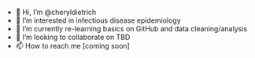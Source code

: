 - 👋 Hi, I’m @cheryldietrich
- 👀 I’m interested in infectious disease epidemiology
- 🌱 I’m currently re-learning basics on GitHub and data cleaning/analysis
- 💞️ I’m looking to collaborate on TBD
- 📫 How to reach me [coming soon]

<!---
cheryldietrich/cheryldietrich is a ✨ special ✨ repository because its `README.md` (this file) appears on your GitHub profile.
You can click the Preview link to take a look at your changes.
--->
